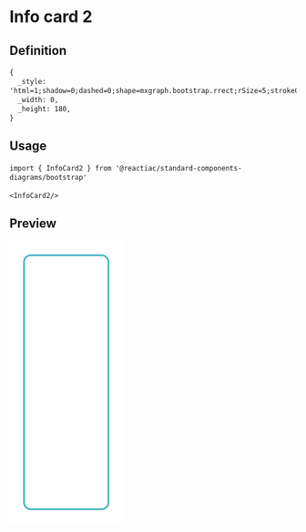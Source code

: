 # Info card 2

## Definition

```
{
  _style: 'html=1;shadow=0;dashed=0;shape=mxgraph.bootstrap.rrect;rSize=5;strokeColor=#1CA5B8;html=1;whiteSpace=wrap;fillColor=#ffffff;fontColor=#1CA5B8;verticalAlign=bottom;align=left;spacing=20;spacingBottom=0;fontSize=14;',
  _width: 0,
  _height: 180,
}
```

## Usage

```
import { InfoCard2 } from '@reactiac/standard-components-diagrams/bootstrap'

<InfoCard2/>
```

## Preview

<img src="./info-card-2.png" width="200"/>
